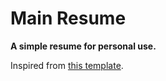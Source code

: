 # Main Resume

**A simple resume for personal use.**

Inspired from [this template](https://github.com/jglovier/resume-template).

